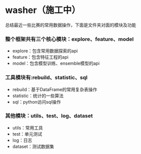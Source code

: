 # washer（施工中）
 总结最近一些比赛的常用数据操作，下面是文件夹对面的模块及功能
### 整个框架共有三个核心模块：explore、feature、model
* explore：包含常用数据探索的api
* feature：包含特征工程的api
* model：包含模型训练、ensemble模型的api
### 工具模块有:rebuild、statistic、sql
* rebuild：基于DataFrame的常用复杂表操作
* statistic：统计的一些算法
* sql：python访问sql操作
### 其他模块：utils、test、log、dataset
* utils：常用工具
* test：单元测试
* log：日志
* dataset：测试数据集
